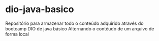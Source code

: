 # dio-java-basico
Repositório para armazenar todo o conteúdo adquirido através do bootcamp DIO de java básico 
Alternando o contéudo de um arquivo de forma local
